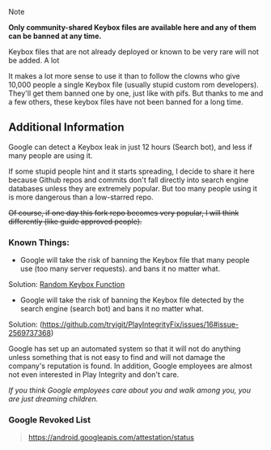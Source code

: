 > [!NOTE]
> **Only community-shared Keybox files are available here and any of them can be banned at any time.**

Keybox files that are not already deployed or known to be very rare will not be added.
A lot 

It makes a lot more sense to use it than to follow the clowns who give 10,000 people a single Keybox file (usually stupid custom rom developers). They'll get them banned one by one, just like with pifs. But thanks to me and a few others, these keybox files have not been banned for a long time.

## Additional Information
Google can detect a Keybox leak in just 12 hours (Search bot), and less if many people are using it.

If some stupid people hint and it starts spreading, I decide to share it here because Github repos and commits don't fall directly into search engine databases unless they are extremely popular.
But too many people using it is more dangerous than a low-starred repo.

~~Of course, if one day this fork repo becomes very popular, I will think differently (like guide approved people).~~

### Known Things:

- Google will take the risk of banning the Keybox file that many people use (too many server requests). and bans it no matter what.

Solution:
[Random Keybox Function](https://github.com/tryigit/PlayIntegrityFix/tree/Def?tab=readme-ov-file#features)

- Google will take the risk of banning the Keybox file detected by the search engine (search bot) and bans it no matter what.

Solution:
(https://github.com/tryigit/PlayIntegrityFix/issues/16#issue-2569737368)

Google has set up an automated system so that it will not do anything unless something that is not easy to find and will not damage the company's reputation is found. In addition, Google employees are almost not even interested in Play Integrity and don't care. 


*If you think Google employees care about you and walk among you, you are just dreaming children.*

###  Google Revoked List
> https://android.googleapis.com/attestation/status
